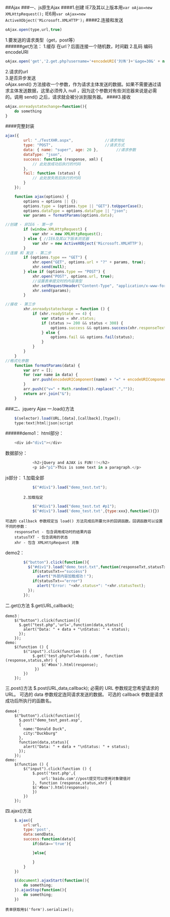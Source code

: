 ##Ajax
###一、js原生Ajax
####1.创建
IE7及其以上版本用`var oAjax=new XMLHttpRequest();`
IE6用`var oAjax=new ActiveXObject('Microsoft.XMLHTTP');`
####2.连接和发送
```javascript
oAjax.open(type,url,true)
```
1.要发送的请求类型（get，post等）</br>
<backquote>
######get方法：
		1.缓存 在url？后面连接一个随机数，时间戳
		2.乱码 编码encodeURI
</backquote></br>
```javascript
oAjax.open('get','2.get.php?username='+encodeURI('刘伟')+'&age=30&' + new Date().getTime(),true);
```
2.请求的url</br>
3.是否异步发送</br>
oAjax.send() 方法接收一个参数，作为请求主体发送的数据。如果不需要通过请求主体发送数据，这里必须传入 null ，因为这个参数对有些浏览器来说是必需的。调用 send() 之后，请求就会被分派到服务器。
####3.接收
```javascript
oAjax.onreadystatechange=function(){
	do something
}
```
####完整封装
```javascript
ajax({
        url: "./TestXHR.aspx",              //请求地址
        type: "POST",                       //请求方式
        data: { name: "super", age: 20 },        //请求参数
        dataType: "json",
        success: function (response, xml) {
            // 此处放成功后执行的代码
        },
        fail: function (status) {
            // 此处放失败后执行的代码
        }
    });

    function ajax(options) {
        options = options || {};
        options.type = (options.type || "GET").toUpperCase();
        options.dataType = options.dataType || "json";
        var params = formatParams(options.data);

//创建 - 非IE6 - 第一步
        if (window.XMLHttpRequest) {
            var xhr = new XMLHttpRequest();
        } else { //IE6及其以下版本浏览器
            var xhr = new ActiveXObject('Microsoft.XMLHTTP');
        }
//连接 和 发送 - 第二步
        if (options.type == "GET") {
            xhr.open("GET", options.url + "?" + params, true);
            xhr.send(null);
        } else if (options.type == "POST") {
            xhr.open("POST", options.url, true);
            //设置表单提交时的内容类型
            xhr.setRequestHeader("Content-Type", "application/x-www-form-urlencoded");
            xhr.send(params);
        }

//接收 - 第三步
        xhr.onreadystatechange = function () {
            if (xhr.readyState == 4) {
                var status = xhr.status;
                if (status >= 200 && status < 300) {
                    options.success && options.success(xhr.responseText, xhr.responseXML);
                } else {
                    options.fail && options.fail(status);
                }
            }
        }
    }
//格式化参数
    function formatParams(data) {
        var arr = [];
        for (var name in data) {
            arr.push(encodeURIComponent(name) + "=" + encodeURIComponent(data[name]));
        }
        arr.push(("v=" + Math.random()).replace(".",""));
        return arr.join("&");
    }

```
###二、jquery Ajax
一.load()方法
```javascript
	$(selector).load(URL,[data],[callback],[type]);
	type:text|html|json|script
```
######demo1：
html部分：
```javascript
	<div id="div1"></div>
```
数据部分：
```javascript
			<h2>jQuery and AJAX is FUN!!!</h2>
			<p id="p1">This is some text in a paragraph.</p>
```
js部分：
			1.加载全部
```javascript
			$("#div1").load("demo_test.txt");
```
			2.加载指定
```javascript
			$("#div1").load("demo_test.txt #p1");
			$("#div1").load('demo_test.txt',{type:xxx},function(){})
```
	可选的 callback 参数规定当 load() 方法完成后所要允许的回调函数。回调函数可以设置不同的参数：
		responseTxt - 包含调用成功时的结果内容
		statusTXT - 包含调用的状态
		xhr - 包含 XMLHttpRequest 对象
demo2：
```javascript
		$("button").click(function(){
		  $("#div1").load("demo_test.txt",function(responseTxt,statusTxt,xhr){
		    if(statusTxt=="success")
		      alert("外部内容加载成功！");
		    if(statusTxt=="error")
		      alert("Error: "+xhr.status+": "+xhr.statusText);
		  });
		});
```
二.get()方法
	$.get(URL,callback);

	demo3：
		$("button").click(function(){
		  $.get("test.php",'url=',function(data,status){
		    alert("Data: " + data + "\nStatus: " + status);
		  });
		});
	demo:
		$(function () {
			$("input").click(function () {
				$.get('test.php?url=baidu.com', function (response,status,xhr) {
					$('#box').html(response);
				 })
			})
		});
三.post()方法
	$.post(URL,data,callback);
	必需的 URL 参数规定您希望请求的 URL。
	可选的 data 参数规定连同请求发送的数据。
	可选的 callback 参数是请求成功后所执行的函数名。

	demo4：
		$("button").click(function(){
		  $.post("demo_test_post.asp",
		  {
		    name:"Donald Duck",
		    city:"Duckburg"
		  },
		  function(data,status){
		    alert("Data: " + data + "\nStatus: " + status);
		  });
		});
	demo:
		$(function () {
			$("input").click(function () {
				$.post('test.php',{
					url:'baidu.com'//post提交可以使用对象键值对
				}, function (response,status,xhr) {
				$('#box').html(response);
				})
			})
		});
四.ajax()方法
```javascript
	$.ajax({
		url:url,
		type:'post',
		data:sendData,
		success:function(data){
			if(data=='true'){

			}else{

			}
		}
	})
```
```javascript
	$(document).ajaxStart(function(){
		do something;
	}).ajaxStop(function(){
		do something;
	})
```
	表单获取用$('form').serialize();

